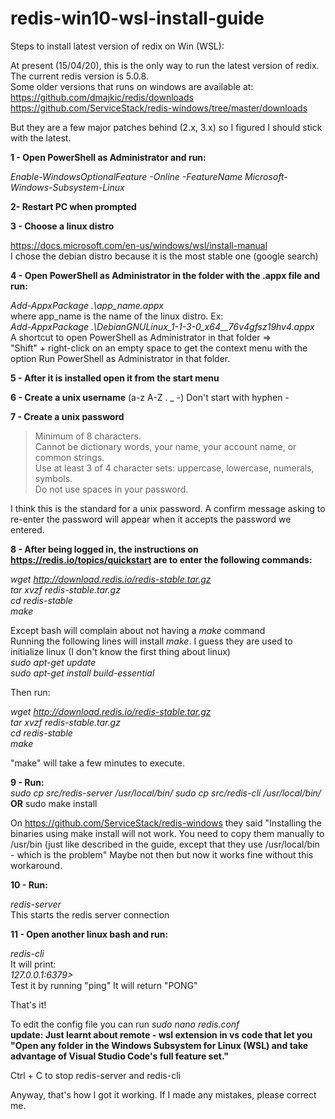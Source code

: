 # redis-win10-wsl-install-guide


Steps to install latest version of redix on Win (WSL): 

At present (15/04/20), this is the only way to run the latest version of redix.\
The current redis version is 5.0.8. \
Some older versions that runs on windows are available at:\
https://github.com/dmajkic/redis/downloads \
https://github.com/ServiceStack/redis-windows/tree/master/downloads 

But they are a few major patches behind (2.x, 3.x) so I figured I should stick with the latest.

**1 - Open PowerShell as Administrator and run:**

*Enable-WindowsOptionalFeature -Online -FeatureName Microsoft-Windows-Subsystem-Linux*

**2- Restart PC when prompted**

**3 - Choose a linux distro** 

https://docs.microsoft.com/en-us/windows/wsl/install-manual \
I chose the debian distro because it is the most stable one (google search)

**4 - Open PowerShell as Administrator in the folder with the .appx file and run:**

*Add-AppxPackage .\app_name.appx*\
where app_name is the name of the linux distro. Ex:\
*Add-AppxPackage .\DebianGNULinux_1-1-3-0_x64__76v4gfsz19hv4.appx*\
A shortcut to open PowerShell as Administrator in that folder => \
"Shift" + right-click on an empty space to get the context menu with the option Run PowerShell as Administrator in that folder.

**5 - After it is installed open it from the start menu**

**6 - Create a unix username** (a-z A-Z .  _ -) Don't start with hyphen - 

**7 - Create a unix password** 

  > Minimum of 8 characters.\
  > Cannot be dictionary words, your name, your account name, or common strings.\
  > Use at least 3 of 4 character sets: uppercase, lowercase, numerals, symbols.\
  >  Do not use spaces in your password.  
  
I think this is the standard for a unix password. A confirm message asking to re-enter the password will appear when it accepts the password we entered.

**8 - After being logged in, the instructions on https://redis.io/topics/quickstart are to enter the following commands:**

*wget http://download.redis.io/redis-stable.tar.gz* \
*tar xvzf redis-stable.tar.gz*\
*cd redis-stable*\
*make*

Except bash will complain about not having a *make* command\
Running the following lines will install *make*. I guess they are used to initialize linux (I don't know the first thing about linux)\
*sudo apt-get update*\
*sudo apt-get install build-essential*

Then run:

*wget http://download.redis.io/redis-stable.tar.gz* \
*tar xvzf redis-stable.tar.gz*\
*cd redis-stable*\
*make*

"make" will take a few minutes to execute.

**9 - Run:**\
    *sudo cp src/redis-server /usr/local/bin/*
    *sudo cp src/redis-cli /usr/local/bin/*\
	**OR**
	sudo make install
	
On https://github.com/ServiceStack/redis-windows 
they said "Installing the binaries using make install will not work. You need to copy them manually to /usr/bin (just like described in the guide, except that they use /usr/local/bin - which is the problem" 
Maybe not then but now it works fine without this workaround.

**10 - Run:**

*redis-server* \
This starts the redis server connection

**11 - Open another linux bash and run:**

*redis-cli*\
It will print:\
*127.0.0.1:6379>*\
Test it by running "ping"
It will return "PONG"

That's it! 

To edit the config file you can run *sudo nano redis.conf*\
**update: Just learnt about remote - wsl extension in vs code that let you "Open any folder in the Windows Subsystem for Linux (WSL) and take advantage of Visual Studio Code's full feature set."**

Ctrl + C to stop redis-server and redis-cli

Anyway, that's how I got it working. If I made any mistakes, please correct me. 
